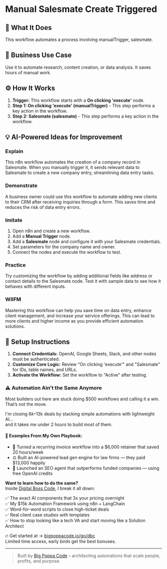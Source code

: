 # Manual Salesmate Create Triggered

## 🚀 What It Does
This workflow automates a process involving manualTrigger, salesmate.

## 💼 Business Use Case
Use it to automate research, content creation, or data analysis. It saves hours of manual work.

## ⚙️ How It Works
1.  **Trigger:** This workflow starts with a **On clicking 'execute'** node.
2. **Step 1: On clicking 'execute' (manualTrigger)** - This step performs a key action in the workflow.
3. **Step 2: Salesmate (salesmate)** - This step performs a key action in the workflow.

## 💡 AI-Powered Ideas for Improvement
### Explain
This n8n workflow automates the creation of a company record in Salesmate. When you manually trigger it, it sends relevant data to Salesmate to create a new company entry, streamlining data entry tasks.

### Demonstrate
A business owner could use this workflow to automate adding new clients to their CRM after receiving inquiries through a form. This saves time and reduces the risk of data entry errors.

### Imitate
1. Open n8n and create a new workflow.
2. Add a **Manual Trigger** node.
3. Add a **Salesmate** node and configure it with your Salesmate credentials.
4. Set parameters for the company name and owner.
5. Connect the nodes and execute the workflow to test.

### Practice
Try customizing the workflow by adding additional fields like address or contact details to the Salesmate node. Test it with sample data to see how it behaves with different inputs.

### WIIFM
Mastering this workflow can help you save time on data entry, enhance client management, and increase your service offerings. This can lead to more clients and higher income as you provide efficient automation solutions.

## 🔧 Setup Instructions
1. **Connect Credentials:** OpenAI, Google Sheets, Slack, and other nodes must be authenticated.
2. **Customize Core Logic:** Review "On clicking 'execute'" and "Salesmate" for IDs, table names, and URLs.
3. **Activate the Workflow:** Set the workflow to "Active" after testing.

### ⚠️ Automation Ain’t the Same Anymore

Most builders out here are stuck doing $500 workflows and calling it a win.  
That’s not the move.  

I'm closing $6k–$13k deals by stacking simple automations with lightweight AI...  
and it takes me under 2 hours to build most of them.

#### 🧠 Examples From My Own Playbook:
- 🔁 Turned a recurring invoice workflow into a $6,000 retainer that saved 20 hours/week  
- ⚖️ Built an AI-powered lead gen engine for law firms — they paid $13,000 happily  
- 🚀 Launched an SEO agent that outperforms funded companies — using free OpenAI credits  

**Want to learn how to do the same?**  
Inside [Digital Boss Code](https://bigpoppacode.io/go/dbc), I break it all down:

✅ The exact AI components that 3x your pricing overnight  
✅ My $15k Automation Framework using n8n + LangChain  
✅ Word-for-word scripts to close high-ticket deals  
✅ Real client case studies with templates  
✅ How to stop looking like a tech VA and start moving like a Solution Architect  

🔥 Get started at → [bigpoppacode.io/go/dbc](https://bigpoppacode.io/go/dbc)  
Limited time access, early birds get the best bonuses.

---
> Built by [Big Poppa Code](https://bigpoppacode.io) – architecting automations that scale people, profits, and purpose.
